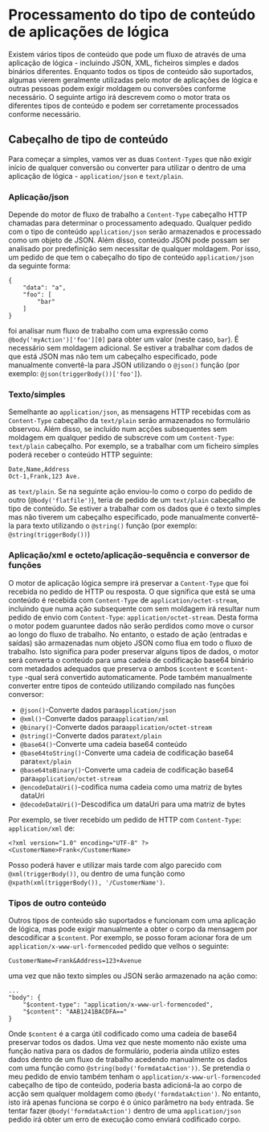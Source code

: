 <properties
   pageTitle="Aplicações de lógica conteúdas escreva processamento | Microsoft Azure"
   description="Compreender como lógica aplicações lida com tipos de conteúdo na estrutura e o tempo de execução"
   services="logic-apps"
   documentationCenter=".net,nodejs,java"
   authors="jeffhollan"
   manager="dwrede"
   editor=""/>

<tags
   ms.service="logic-apps"
   ms.devlang="multiple"
   ms.topic="article"
   ms.tgt_pltfrm="na"
   ms.workload="integration"
   ms.date="10/18/2016"
   ms.author="jehollan"/>

# <a name="logic-apps-content-type-handling"></a>Processamento do tipo de conteúdo de aplicações de lógica

Existem vários tipos de conteúdo que pode um fluxo de através de uma aplicação de lógica - incluindo JSON, XML, ficheiros simples e dados binários diferentes.  Enquanto todos os tipos de conteúdo são suportados, algumas vierem geralmente utilizadas pelo motor de aplicações de lógica e outras pessoas podem exigir moldagem ou conversões conforme necessário.  O seguinte artigo irá descrevem como o motor trata os diferentes tipos de conteúdo e podem ser corretamente processados conforme necessário.

## <a name="content-type-header"></a>Cabeçalho de tipo de conteúdo

Para começar a simples, vamos ver as duas `Content-Types` que não exigir início de qualquer conversão ou converter para utilizar o dentro de uma aplicação de lógica - `application/json` e `text/plain`.

### <a name="applicationjson"></a>Aplicação/json

Depende do motor de fluxo de trabalho a `Content-Type` cabeçalho HTTP chamadas para determinar o processamento adequado.  Qualquer pedido com o tipo de conteúdo `application/json` serão armazenados e processado como um objeto de JSON.  Além disso, conteúdo JSON pode possam ser analisado por predefinição sem necessitar de qualquer moldagem.  Por isso, um pedido de que tem o cabeçalho do tipo de conteúdo `application/json ` da seguinte forma:

```
{
    "data": "a",
    "foo": [
        "bar"
    ]
}
```

foi analisar num fluxo de trabalho com uma expressão como `@body('myAction')['foo'][0]` para obter um valor (neste caso, `bar`).  É necessário sem moldagem adicional.  Se estiver a trabalhar com dados de que está JSON mas não tem um cabeçalho especificado, pode manualmente convertê-la para JSON utilizando o `@json()` função (por exemplo: `@json(triggerBody())['foo']`).

### <a name="textplain"></a>Texto/simples

Semelhante ao `application/json`, as mensagens HTTP recebidas com as `Content-Type` cabeçalho da `text/plain` serão armazenados no formulário observou.  Além disso, se incluído num acções subsequentes sem moldagem em qualquer pedido de subscreve com um `Content-Type`: `text/plain` cabeçalho.  Por exemplo, se a trabalhar com um ficheiro simples poderá receber o conteúdo HTTP seguinte:

```
Date,Name,Address
Oct-1,Frank,123 Ave.
```

as `text/plain`.  Se na seguinte ação enviou-lo como o corpo do pedido de outro (`@body('flatfile')`), teria de pedido de um `text/plain` cabeçalho de tipo de conteúdo.  Se estiver a trabalhar com os dados que é o texto simples mas não tiverem um cabeçalho especificado, pode manualmente convertê-la para texto utilizando o `@string()` função (por exemplo: `@string(triggerBody())`)

### <a name="applicationxml-and-applicationoctet-stream-and-converter-functions"></a>Aplicação/xml e octeto/aplicação-sequência e conversor de funções

O motor de aplicação lógica sempre irá preservar a `Content-Type` que foi recebida no pedido de HTTP ou resposta.  O que significa que está se uma conteúdo é recebida com `Content-Type` de `application/octet-stream`, incluindo que numa ação subsequente com sem moldagem irá resultar num pedido de envio com `Content-Type`: `application/octet-stream`.  Desta forma o motor podem guaruntee dados não serão perdidos como move o cursor ao longo do fluxo de trabalho.  No entanto, o estado de ação (entradas e saídas) são armazenadas num objeto JSON como flua em todo o fluxo de trabalho.  Isto significa para poder preservar alguns tipos de dados, o motor será converta o conteúdo para uma cadeia de codificação base64 binário com metadados adequados que preserva o ambos `$content` e `$content-type` -qual será convertido automaticamente.  Pode também manualmente converter entre tipos de conteúdo utilizando compilado nas funções conversor:

* `@json()`-Converte dados para`application/json`
* `@xml()`-Converte dados para`application/xml`
* `@binary()`-Converte dados para`application/octet-stream`
* `@string()`-Converte dados para`text/plain`
* `@base64()`-Converte uma cadeia base64 conteúdo
* `@base64toString()`-Converte uma cadeia de codificação base64 para`text/plain`
* `@base64toBinary()`-Converte uma cadeia de codificação base64 para`application/octet-stream`
* `@encodeDataUri()`-codifica numa cadeia como uma matriz de bytes dataUri
* `@decodeDataUri()`-Descodifica um dataUri para uma matriz de bytes

Por exemplo, se tiver recebido um pedido de HTTP com `Content-Type`: `application/xml` de:

```
<?xml version="1.0" encoding="UTF-8" ?>
<CustomerName>Frank</CustomerName>
```

Posso poderá haver e utilizar mais tarde com algo parecido com `@xml(triggerBody())`, ou dentro de uma função como `@xpath(xml(triggerBody()), '/CustomerName')`.

### <a name="other-content-types"></a>Tipos de outro conteúdo

Outros tipos de conteúdo são suportados e funcionam com uma aplicação de lógica, mas pode exigir manualmente a obter o corpo da mensagem por descodificar a `$content`.  Por exemplo, se posso foram acionar fora de um `application/x-www-url-formencoded` pedido que velhos o seguinte:

```
CustomerName=Frank&Address=123+Avenue
```

uma vez que não texto simples ou JSON serão armazenado na ação como:

```
...
"body": {
    "$content-type": "application/x-www-url-formencoded",
    "$content": "AAB1241BACDFA=="
}
```

Onde `$content` é a carga útil codificado como uma cadeia de base64 preservar todos os dados.  Uma vez que neste momento não existe uma função nativa para os dados de formulário, poderia ainda utilizo estes dados dentro de um fluxo de trabalho acedendo manualmente os dados com uma função como `@string(body('formdataAction'))`.  Se pretendia o meu pedido de envio também tenham o `application/x-www-url-formencoded` cabeçalho de tipo de conteúdo, poderia basta adicioná-la ao corpo de acção sem qualquer moldagem como `@body('formdataAction')`.  No entanto, isto irá apenas funciona se corpo é o único parâmetro na `body` entrada.  Se tentar fazer `@body('formdataAction')` dentro de uma `application/json` pedido irá obter um erro de execução como enviará codificado corpo.
